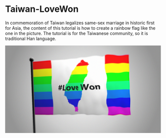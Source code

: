 # Taiwan-LoveWon

<meta property="og:title" content="TD-Workshops:Taiwan-LoveWon by yeataro@github">
<meta property="og:description" content="Test for metadata.">
<meta property="og:image" content="https://yeataro.github.io/TD-Workshops/Taiwan-LoveWon/Tutorial/screenshots/bg.jpeg">
<meta property="og:url" content="https://yeataro.github.io/TD-Workshops/Taiwan-LoveWon/Tutorial/screenshots/bg.jpeg">
<meta name="twitter:card" content="summary_large_image">

In commemoration of Taiwan legalizes same-sex marriage in historic first for Asia, the content of this tutorial is how to create a rainbow flag like the one in the picture. The tutorial is for the Taiwanese community, so it is traditional Han language.

![rainbow flag](screenshots/bg.jpeg)
